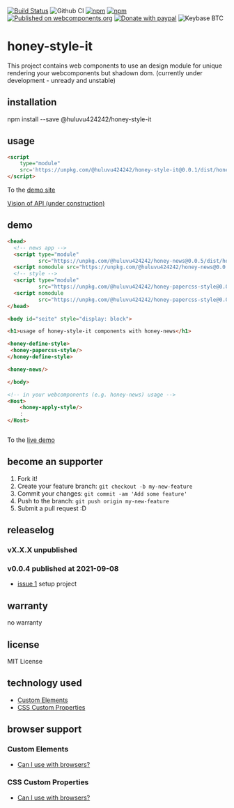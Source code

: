 [![Build Status](https://app.travis-ci.com/Huluvu424242/honey-style-it.svg?branch=master)](https://app.travis-ci.com/Huluvu424242/honey-style-it)
![Github CI](https://github.com/Huluvu424242/honey-style-it/workflows/Github%20CI/badge.svg)
[![npm](https://img.shields.io/npm/v/@huluvu424242/honey-style-it.svg)](https://www.npmjs.com/package/@huluvu424242/honey-style-it)
[![npm](https://img.shields.io/npm/dm/@huluvu424242/honey-style-it.svg)](https://www.npmjs.com/package/@huluvu424242/honey-style-it)
[![Published on webcomponents.org](https://img.shields.io/badge/webcomponents.org-published-blue.svg)](https://www.webcomponents.org/element/@huluvu424242/honey-style-it)
[![Donate with paypal](https://img.shields.io/badge/paypal-donate-yellow.svg)](https://paypal.me/huluvu424242)
![Keybase BTC](https://img.shields.io/keybase/btc/huluvu424242)
# honey-style-it 
This project contains web components to use an design module for unique rendering your webcomponents but shadown dom. 
(currently under development - unready and unstable)

## installation

npm install --save @huluvu424242/honey-style-it

## usage

```html
<script 
    type="module" 
    src='https://unpkg.com/@huluvu424242/honey-style-it@0.0.1/dist/honey-style-it/honey-style-it.esm.js'>
</script>
```
To the [demo site](https://huluvu424242.github.io/honey-style-it/index.html)

[Vision of API (under construction)](src/components/honey-style-it/readme.md)

## demo

<!--
```
<custom-element-demo>
  <template>
    <link rel="import" href="docs/index.html">
    <next-code-block></next-code-block>
  </template>
</custom-element-demo>
```
-->
```html
<head>
  <!-- news app -->
  <script type="module"
          src="https://unpkg.com/@huluvu424242/honey-news@0.0.5/dist/honey-news/honey-news.esm.js"></script>
  <script nomodule src="https://unpkg.com/@huluvu424242/honey-news@0.0.5/dist/cjs/honey-news.cjs.js"></script>
  <!-- style -->
  <script type="module"
          src="https://unpkg.com/@huluvu424242/honey-papercss-style@0.0.1/dist/honey-papercss-style/honey-papercss-style.esm.js"></script>
  <script nomodule
          src="https://unpkg.com/@huluvu424242/honey-papercss-style@0.0.1/dist/cjs/honey-papercss-style.cjs.js"></script>
</head>

<body id="seite" style="display: block">

<h1>usage of honey-style-it components with honey-news</h1>

<honey-define-style>
 <honey-papercss-style/>
</honey-define-style>

<honey-news/>

</body>

<!-- in your webcomponents (e.g. honey-news) usage -->
<Host>
    <honey-apply-style/>
    :
</Host>



```
To the [live demo](https://huluvu424242.github.io/honey-style-it/index.html)

## become an supporter

1. Fork it!
2. Create your feature branch: `git checkout -b my-new-feature`
3. Commit your changes: `git commit -am 'Add some feature'`
4. Push to the branch: `git push origin my-new-feature`
5. Submit a pull request :D

## releaselog

### vX.X.X unpublished

### v0.0.4 published at 2021-09-08

* [issue 1](https://github.com/Huluvu424242/honey-style-it/issues/1) setup project

## warranty

no warranty

## license 

MIT License

## technology used

* [Custom Elements](https://developer.mozilla.org/en-US/docs/Web/API/Window/customElements)
* [CSS Custom Properties](https://developer.mozilla.org/en-US/docs/Web/CSS/Using_CSS_custom_properties)


## browser support

### Custom Elements

* [Can I use with browsers?](https://caniuse.com/#feat=mdn-api_window_customelements)

### CSS Custom Properties

* [Can I use with browsers?](https://caniuse.com/#search=css%20custom%20properties)


